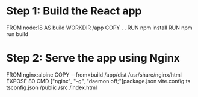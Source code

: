 # Step 1: Build the React app
FROM node:18 AS build
WORKDIR /app
COPY . .
RUN npm install
RUN npm run build

# Step 2: Serve the app using Nginx
FROM nginx:alpine
COPY --from=build /app/dist /usr/share/nginx/html
EXPOSE 80
CMD ["nginx", "-g", "daemon off;"]package.json
vite.config.ts
tsconfig.json
/public
/src
/index.html
